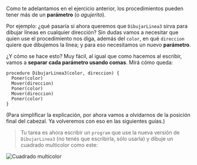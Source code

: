 Como te adelantamos en el ejercicio anterior, los procedimientos pueden tener más de un **parámetro** (o _agujerito_). 

Por ejemplo: ¿qué pasaría si ahora queremos que `DibujarLinea3` sirva para dibujar líneas en cualquier dirección? Sin dudas vamos a necesitar que quien use el procedimiento nos diga, además del `color`, en qué `direccion` quiere que dibujemos la linea; y para eso necesitamos un nuevo **parámetro**.

¿Y cómo se hace esto? Muy fácil, al igual que como hacemos al escribir, vamos a **separar cada parámetro usando comas**. Mirá cómo queda:

```puppet
procedure DibujarLinea3(color, direccion) {
  Poner(color)
  Mover(direccion)
  Poner(color)
  Mover(direccion)
  Poner(color)
}
```

(Para simplificar la explicación, por ahora vamos a olvidarnos de la posición final del cabezal. Ya volveremos con eso en las siguientes guías.)

> Tu tarea es ahora escribir un `program` que use la nueva versión de `DibujarLinea3` (no tenés que escribirla, sólo usarla) y dibuje un cuadrado multicolor como este:

![Cuadrado multicolor](https://raw.githubusercontent.com/sagrado-corazon-alcal/mumuki-fundamentos-gobstones-guia-2-procedimientos/master/4x4h00cuadrado-multicolor.png)